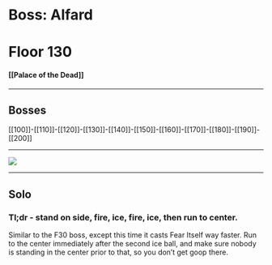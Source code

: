 # Boss: Alfard
# Floor 130
#### [[Palace of the Dead]]

---
## Bosses

 [[100]]-[[110]]-[[120]]-[[130]]-[[140]]-[[150]]-[[160]]-[[170]]-[[180]]-[[190]]-[[200]]

---
 

![](https://lh5.googleusercontent.com/ZpVIHM9RLp4XDOFOqgTc3Gvzu_uHf0ndRSVbYfMTRK76JpIP_-lMAuaBsQ-mRXsa6-FYuGMIPd3lsjzUfpr5qM8ugTtYSId4442kl0fvYnaTfrNeQLe6Hr4KQAAl7fEoEi9vCSav)

---
## Solo

### Tl;dr - stand on side, fire, ice, fire, ice, then run to center.

Similar to the F30 boss, except this time it casts Fear Itself way faster. Run to the center immediately after the second ice ball, and make sure nobody is standing in the center prior to that, so you don’t get goop there.